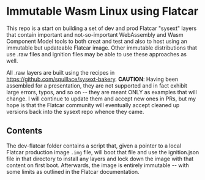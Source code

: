 # Immutable Wasm Linux using Flatcar

This repo is a start on building a set of dev and prod Flatcar "sysext" layers that contain important and not-so-important WebAssembly and Wasm Component Model tools to both creat and test and also to host using an immutable but updateable Flatcar image. Other immutable distributions that use .raw files and ignition files may be able to use these approaches as well.

All .raw layers are built using the recipes in https://github.com/squillace/sysext-bakery. **CAUTION**: Having been assembled for a presentation, they are not supported and in fact exhibit large errors, typos, and so on -- they are meant ONLY as examples that will change. I will continue to update them and accept new ones in PRs, but my hope is that the Flatcar community will eventually accept cleaned up versions back into the sysext repo whence they came.

## Contents

The dev-flatcar folder contains a script that, given a pointer to a local Flatcar production image `.img` file, will boot that file and use the ignition.json file in that directory to install any layers and lock down the image with that content on first boot. Afterwards, the image is entirely immutable -- with some limits as outlined in the Flatcar documentation.